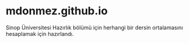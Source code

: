 # mdonmez.github.io

Sinop Üniversitesi Hazırlık bölümü için herhangi bir dersin ortalamasını hesaplamak için hazırlandı.
